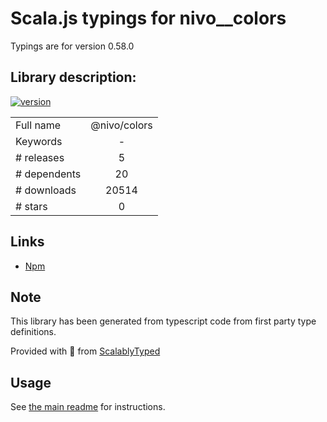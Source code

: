 
# Scala.js typings for nivo__colors

Typings are for version 0.58.0

## Library description:
[![version](https://img.shields.io/npm/v/@nivo/colors.svg?style=flat-square)](https://www.npmjs.com/package/@nivo/colors)

|                    |                 |
| ------------------ | :-------------: |
| Full name          | @nivo/colors |
| Keywords           | - |
| # releases         | 5 |
| # dependents       | 20 |
| # downloads        | 20514 |
| # stars            | 0 |

## Links
- [Npm](https://www.npmjs.com/package/%40nivo%2Fcolors)
    


## Note
This library has been generated from typescript code from first party type definitions.

Provided with :purple_heart: from [ScalablyTyped](https://github.com/oyvindberg/ScalablyTyped)

## Usage
See [the main readme](../../readme.md) for instructions.


